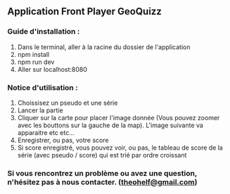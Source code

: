 ## Application Front Player GeoQuizz

### Guide d'installation : 
<ol>
    <li> Dans le terminal, aller à la racine du dossier de l'application</li>
    <li> npm install</li>
    <li> npm run dev</li>
    <li> Aller sur localhost:8080</li>
</ol>

### Notice d'utilisation : 
<ol>
    <li> Choissisez un pseudo et une série</li>
    <li> Lancer la partie</li>
    <li> Cliquer sur la carte pour placer l'image donnée (Vous pouvez zoomer avec les bouttons sur la gauche de la map). 
    L'image suivante va apparaitre etc etc...</li>
    <li> Enregistrer, ou pas, votre score</li>
    <li> Si score enregistré, vous pouvez voir, ou pas, le tableau de score de la série (avec pseudo / score) qui est 
       trié par ordre croissant</li>
</ol>

### Si vous rencontrez un problème ou avez une question, n'hésitez pas à nous contacter. (theohelf@gmail.com)

